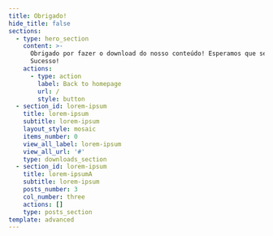 ```yaml
---
title: Obrigado!
hide_title: false
sections:
  - type: hero_section
    content: >-
      Obrigado por fazer o download do nosso conteúdo! Esperamos que seja útil.
      Sucesso!
    actions:
      - type: action
        label: Back to homepage
        url: /
        style: button
  - section_id: lorem-ipsum
    title: lorem-ipsum
    subtitle: lorem-ipsum
    layout_style: mosaic
    items_number: 0
    view_all_label: lorem-ipsum
    view_all_url: '#'
    type: downloads_section
  - section_id: lorem-ipsum
    title: lorem-ipsumA
    subtitle: lorem-ipsum
    posts_number: 3
    col_number: three
    actions: []
    type: posts_section
template: advanced
---
```

